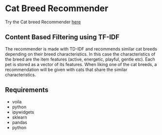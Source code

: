 # Cat Breed Recommender
Try the Cat breed Recommender [here](https://cat-breed-recommender.herokuapp.com/)


## Content Based Filtering using TF-IDF
The recommender is made with TD-IDF and recommends similar cat breeds depending on their breed characteristics. In this case the characteristics of the breed are the item features (active, energetic, playful, gentle etc). Each pet is stored as a vector of its features. When liking one of the cat breeds, a recommendation will be given with cats that share the similar characteristics.


## Requirements
* voila
* python
* ipywidgets
* sklearn
* pandas
* python 
